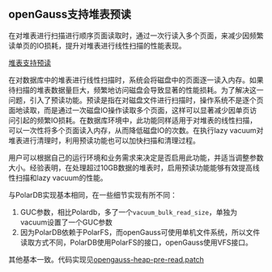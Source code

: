 ## openGauss支持堆表预读

在对堆表进行扫描进行顺序页面读取时，通过一次行读入多个页面，来减少因频繁读单页的IO损耗，提升对堆表进行线性扫描的性能表现。

[堆表支持预读](https://docs.opengauss.org/zh/docs/6.0.0/docs/AboutopenGauss/%E5%A0%86%E8%A1%A8%E6%94%AF%E6%8C%81%E9%A2%84%E8%AF%BB.html)

在对数据库中的堆表进行线性扫描时，系统会将磁盘中的页面逐一读入内存。如果待扫描的堆表数据量巨大，频繁地访问磁盘会导致显著的性能损耗。为了解决这一问题，引入了预读功能。预读是指在对磁盘文件进行扫描时，操作系统不是逐个页面地读取，而是通过一次磁盘IO操作读取多个页面，这样可以显著减少因单页访问引起的频繁IO损耗。在数据库环境中，此功能同样适用于对堆表的线性扫描，可以一次性将多个页面读入内存，从而降低磁盘IO的次数。在执行lazy vacuum对堆表进行清理时，利用预读功能也可以加快扫描和清理过程。

用户可以根据自己的运行环境和业务需求来决定是否启用此功能，并适当调整参数大小。经验表明，在处理超过10GB数据的堆表时，启用预读功能能够有效提高线性扫描和lazy vacuum的性能。

与PolarDB实现基本相同，在一些细节实现有所不同：
1. GUC参数，相比Polardb，多了一个`vacuum_bulk_read_size`，单独为vacuum设置了一个GUC参数
2. 因为PolarDB依赖于PolarFS，而openGauss可使用单机文件系统，所以文件读取方式不同，PolarDB使用PolarFS的接口，openGauss使用VFS接口。

其他基本一致。代码实现见[opengauss-heap-pre-read.patch](./opengauss-heap-pre-read.patch)